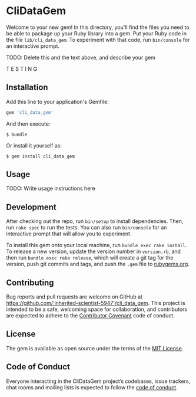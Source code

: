 # CliDataGem

Welcome to your new gem! In this directory, you'll find the files you need to be able to package up your Ruby library into a gem. Put your Ruby code in the file `lib/cli_data_gem`. To experiment with that code, run `bin/console` for an interactive prompt.

TODO: Delete this and the text above, and describe your gem

T E S T I N G

## Installation

Add this line to your application's Gemfile:

```ruby
gem 'cli_data_gem'
```

And then execute:

    $ bundle

Or install it yourself as:

    $ gem install cli_data_gem

## Usage

TODO: Write usage instructions here

## Development

After checking out the repo, run `bin/setup` to install dependencies. Then, run `rake spec` to run the tests. You can also run `bin/console` for an interactive prompt that will allow you to experiment.

To install this gem onto your local machine, run `bundle exec rake install`. To release a new version, update the version number in `version.rb`, and then run `bundle exec rake release`, which will create a git tag for the version, push git commits and tags, and push the `.gem` file to [rubygems.org](https://rubygems.org).

## Contributing

Bug reports and pull requests are welcome on GitHub at https://github.com/'inherited-scientist-5947'/cli_data_gem. This project is intended to be a safe, welcoming space for collaboration, and contributors are expected to adhere to the [Contributor Covenant](http://contributor-covenant.org) code of conduct.

## License

The gem is available as open source under the terms of the [MIT License](https://opensource.org/licenses/MIT).

## Code of Conduct

Everyone interacting in the CliDataGem project’s codebases, issue trackers, chat rooms and mailing lists is expected to follow the [code of conduct](https://github.com/'inherited-scientist-5947'/cli_data_gem/blob/master/CODE_OF_CONDUCT.md).

